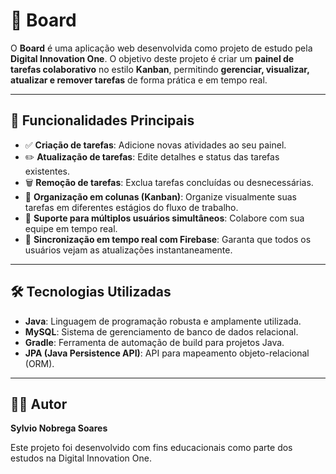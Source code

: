 # 📝 Board

O **Board** é uma aplicação web desenvolvida como projeto de estudo pela **Digital Innovation One**.
O objetivo deste projeto é criar um **painel de tarefas colaborativo** no estilo **Kanban**, permitindo **gerenciar, visualizar, atualizar e remover tarefas** de forma prática e em tempo real.

---

## 🚀 Funcionalidades Principais
- ✅ **Criação de tarefas**: Adicione novas atividades ao seu painel.
- ✏️ **Atualização de tarefas**: Edite detalhes e status das tarefas existentes.
- 🗑️ **Remoção de tarefas**: Exclua tarefas concluídas ou desnecessárias.
- 📌 **Organização em colunas (Kanban)**: Organize visualmente suas tarefas em diferentes estágios do fluxo de trabalho.
- 👥 **Suporte para múltiplos usuários simultâneos**: Colabore com sua equipe em tempo real.
- 🔄 **Sincronização em tempo real com Firebase**: Garanta que todos os usuários vejam as atualizações instantaneamente.

---

## 🛠️ Tecnologias Utilizadas
- **Java**: Linguagem de programação robusta e amplamente utilizada.
- **MySQL**: Sistema de gerenciamento de banco de dados relacional.
- **Gradle**: Ferramenta de automação de build para projetos Java.
- **JPA (Java Persistence API)**: API para mapeamento objeto-relacional (ORM).

---

## 👨‍💻 Autor
**Sylvio Nobrega Soares**

Este projeto foi desenvolvido com fins educacionais como parte dos estudos na Digital Innovation One.
